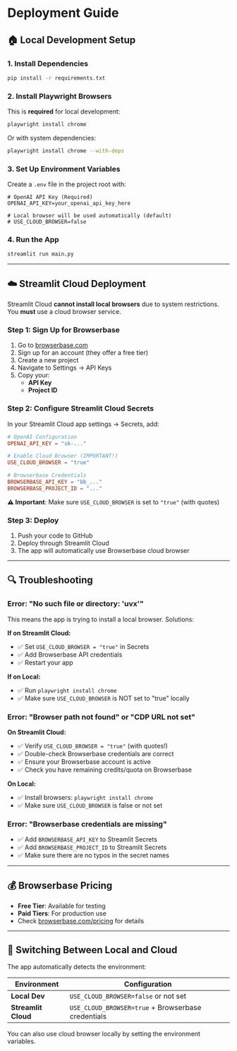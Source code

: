 # Deployment Guide

## 🏠 Local Development Setup

### 1. Install Dependencies

```bash
pip install -r requirements.txt
```

### 2. Install Playwright Browsers

This is **required** for local development:

```bash
playwright install chrome
```

Or with system dependencies:

```bash
playwright install chrome --with-deps
```

### 3. Set Up Environment Variables

Create a `.env` file in the project root with:

```env
# OpenAI API Key (Required)
OPENAI_API_KEY=your_openai_api_key_here

# Local browser will be used automatically (default)
# USE_CLOUD_BROWSER=false
```

### 4. Run the App

```bash
streamlit run main.py
```

---

## ☁️ Streamlit Cloud Deployment

Streamlit Cloud **cannot install local browsers** due to system restrictions. You **must** use a cloud browser service.

### Step 1: Sign Up for Browserbase

1. Go to [browserbase.com](https://www.browserbase.com/)
2. Sign up for an account (they offer a free tier)
3. Create a new project
4. Navigate to Settings → API Keys
5. Copy your:
   - **API Key**
   - **Project ID**

### Step 2: Configure Streamlit Cloud Secrets

In your Streamlit Cloud app settings → Secrets, add:

```toml
# OpenAI Configuration
OPENAI_API_KEY = "sk-..."

# Enable Cloud Browser (IMPORTANT!)
USE_CLOUD_BROWSER = "true"

# Browserbase Credentials
BROWSERBASE_API_KEY = "bb_..."
BROWSERBASE_PROJECT_ID = "..."
```

**⚠️ Important**: Make sure `USE_CLOUD_BROWSER` is set to `"true"` (with quotes)

### Step 3: Deploy

1. Push your code to GitHub
2. Deploy through Streamlit Cloud
3. The app will automatically use Browserbase cloud browser

---

## 🔍 Troubleshooting

### Error: "No such file or directory: 'uvx'"

This means the app is trying to install a local browser. Solutions:

**If on Streamlit Cloud:**

- ✅ Set `USE_CLOUD_BROWSER = "true"` in Secrets
- ✅ Add Browserbase API credentials
- ✅ Restart your app

**If on Local:**

- ✅ Run `playwright install chrome`
- ✅ Make sure `USE_CLOUD_BROWSER` is NOT set to "true" locally

### Error: "Browser path not found" or "CDP URL not set"

**On Streamlit Cloud:**

- ✅ Verify `USE_CLOUD_BROWSER = "true"` (with quotes!)
- ✅ Double-check Browserbase credentials are correct
- ✅ Ensure your Browserbase account is active
- ✅ Check you have remaining credits/quota on Browserbase

**On Local:**

- ✅ Install browsers: `playwright install chrome`
- ✅ Make sure `USE_CLOUD_BROWSER` is false or not set

### Error: "Browserbase credentials are missing"

- ✅ Add `BROWSERBASE_API_KEY` to Streamlit Secrets
- ✅ Add `BROWSERBASE_PROJECT_ID` to Streamlit Secrets
- ✅ Make sure there are no typos in the secret names

---

## 💰 Browserbase Pricing

- **Free Tier**: Available for testing
- **Paid Tiers**: For production use
- Check [browserbase.com/pricing](https://www.browserbase.com/pricing) for details

---

## 🔄 Switching Between Local and Cloud

The app automatically detects the environment:

| Environment         | Configuration                                      |
| ------------------- | -------------------------------------------------- |
| **Local Dev**       | `USE_CLOUD_BROWSER=false` or not set               |
| **Streamlit Cloud** | `USE_CLOUD_BROWSER=true` + Browserbase credentials |

You can also use cloud browser locally by setting the environment variables.
